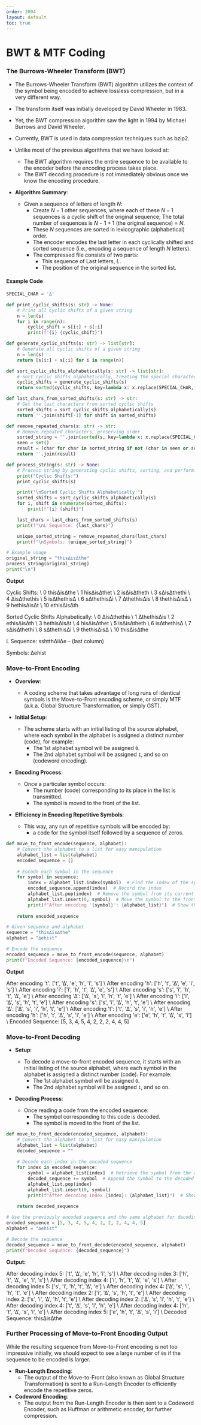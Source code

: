 ```yaml
---
order: 2004
layout: default
toc: true
---
```

# BWT & MTF Coding


### The Burrows-Wheeler Transform (BWT)

  - The Burrows-Wheeler Transform (BWT) algorithm utilizes the context of the symbol being encoded to achieve lossless compression, but in a very different way.
  - The transform itself was initially developed by David Wheeler in 1983.
  - Yet, the BWT compression algorithm saw the light in 1994 by Michael Burrows and David Wheeler.
  - Currently, BWT is used in data compression techniques such as bzip2.
  - Unlike most of the previous algorithms that we have looked at:
    - The BWT algorithm requires the entire sequence to be available to the encoder before the encoding process takes place.
    - The BWT decoding procedure is not immediately obvious once we know the encoding procedure.

- **Algorithm Summary**:
  - Given a sequence of letters of length $N$:
    - Create $N - 1$ other sequences, where each of these $N - 1$ sequences is a cyclic shift of the original sequence; The total number of sequences is $N - 1 + 1$ (the original sequence) = $N$.
    - These $N$ sequences are sorted in lexicographic (alphabetical) order.
    - The encoder encodes the last letter in each cyclically shifted and sorted sequence (i.e., encoding a sequence of length $N$ letters).
    - The compressed file consists of two parts:
      - This sequence of Last letters, $L$.
      - The position of the original sequence in the sorted list.

#### Example Code

```python
SPECIAL_CHAR = '∆'

def print_cyclic_shifts(s: str) -> None:
    # Print all cyclic shifts of a given string
    n = len(s)
    for i in range(n):
        cyclic_shift = s[i:] + s[:i]
        print(f"{i} {cyclic_shift}")

def generate_cyclic_shifts(s: str) -> list[str]:
    # Generate all cyclic shifts of a given string
    n = len(s)
    return [s[i:] + s[:i] for i in range(n)]

def sort_cyclic_shifts_alphabetically(s: str) -> list[str]:
    # Sort cyclic shifts alphabetically, treating the special character as a space
    cyclic_shifts = generate_cyclic_shifts(s)
    return sorted(cyclic_shifts, key=lambda x: x.replace(SPECIAL_CHAR, ' '))

def last_chars_from_sorted_shifts(s: str) -> str:
    # Get the last characters from sorted cyclic shifts
    sorted_shifts = sort_cyclic_shifts_alphabetically(s)
    return ''.join(shift[-1] for shift in sorted_shifts)

def remove_repeated_chars(s: str) -> str:
    # Remove repeated characters, preserving order
    sorted_string = ''.join(sorted(s, key=lambda x: x.replace(SPECIAL_CHAR, ' ')))
    seen = set()
    result = [char for char in sorted_string if not (char in seen or seen.add(char))]
    return ''.join(result)

def process_string(s: str) -> None:
    # Process string by generating cyclic shifts, sorting, and performing further operations
    print("Cyclic Shifts:")
    print_cyclic_shifts(s)

    print("\nSorted Cyclic Shifts Alphabetically:")
    sorted_shifts = sort_cyclic_shifts_alphabetically(s)
    for i, shift in enumerate(sorted_shifts):
        print(f"{i} {shift}")

    last_chars = last_chars_from_sorted_shifts(s)
    print(f"\nL Sequence: {last_chars}")

    unique_sorted_string = remove_repeated_chars(last_chars)
    print(f"\nSymbols: {unique_sorted_string}")

# Example usage
original_string = "this∆is∆the"
process_string(original_string)
print("\n")
```

**Output**

Cyclic Shifts: \\
0 this∆is∆the \\
1 his∆is∆thet \\
2 is∆is∆theth \\
3 s∆is∆thethi \\
4 ∆is∆thethis \\
5 is∆thethis∆ \\
6 s∆thethis∆i \\
7 ∆thethis∆is \\
8 thethis∆is∆ \\
9 hethis∆is∆t \\
10 ethis∆is∆th

Sorted Cyclic Shifts Alphabetically: \\
0 ∆is∆thethis \\
1 ∆thethis∆is \\
2 ethis∆is∆th \\
3 hethis∆is∆t \\
4 his∆is∆thet \\
5 is∆is∆theth \\
6 is∆thethis∆ \\
7 s∆is∆thethi \\
8 s∆thethis∆i \\
9 thethis∆is∆ \\
10 this∆is∆the

L Sequence: sshtth∆ii∆e - (last column)

Symbols: ∆ehist

### Move-to-Front Encoding
- **Overview**:
  - A coding scheme that takes advantage of long runs of identical symbols is the Move-to-Front encoding scheme, or simply MTF (a.k.a. Global Structure Transformation, or simply GST).

- **Initial Setup**:
  - The scheme starts with an initial listing of the source alphabet, where each symbol in the alphabet is assigned a distinct number (code), for example:
    - The 1st alphabet symbol will be assigned `0`.
    - The 2nd alphabet symbol will be assigned `1`, and so on (codeword encoding).

- **Encoding Process**:
  - Once a particular symbol occurs:
    - The number (code) corresponding to its place in the list is transmitted.
    - The symbol is moved to the front of the list.

- **Efficiency in Encoding Repetitive Symbols**:
  - This way, any run of repetitive symbols will be encoded by:
    - a code for the symbol itself followed by a sequence of zeros.


```python
def move_to_front_encode(sequence, alphabet):
    # Convert the alphabet to a list for easy manipulation
    alphabet_list = list(alphabet)
    encoded_sequence = []
    
    # Encode each symbol in the sequence
    for symbol in sequence:
        index = alphabet_list.index(symbol)  # Find the index of the symbol
        encoded_sequence.append(index)  # Record the index
        alphabet_list.pop(index)  # Remove the symbol from its current position
        alphabet_list.insert(0, symbol)  # Move the symbol to the front
        print(f"After encoding '{symbol}': {alphabet_list}")  # Show the alphabet list after each shift
    
    return encoded_sequence

# Given sequence and alphabet
sequence = "this∆is∆the"
alphabet = "∆ehist"

# Encode the sequence
encoded_sequence = move_to_front_encode(sequence, alphabet)
print(f"Encoded Sequence: {encoded_sequence}\n")
```

**Output**

After encoding 't': ['t', '∆', 'e', 'h', 'i', 's'] \\
After encoding 'h': ['h', 't', '∆', 'e', 'i', 's'] \\
After encoding 'i': ['i', 'h', 't', '∆', 'e', 's'] \\
After encoding 's': ['s', 'i', 'h', 't', '∆', 'e'] \\
After encoding '∆': ['∆', 's', 'i', 'h', 't', 'e'] \\
After encoding 'i': ['i', '∆', 's', 'h', 't', 'e'] \\
After encoding 's': ['s', 'i', '∆', 'h', 't', 'e'] \\
After encoding '∆': ['∆', 's', 'i', 'h', 't', 'e'] \\
After encoding 't': ['t', '∆', 's', 'i', 'h', 'e'] \\
After encoding 'h': ['h', 't', '∆', 's', 'i', 'e'] \\
After encoding 'e': ['e', 'h', 't', '∆', 's', 'i'] \\
Encoded Sequence: [5, 3, 4, 5, 4, 2, 2, 2, 4, 4, 5]

### Move-to-Front Decoding

- **Setup**:
  - To decode a move-to-front encoded sequence, it starts with an initial listing of the source alphabet, where each symbol in the alphabet is assigned a distinct number (code). For example:
    - The 1st alphabet symbol will be assigned `0`.
    - The 2nd alphabet symbol will be assigned `1`, and so on.

- **Decoding Process**:
  - Once reading a code from the encoded sequence:
    - The symbol corresponding to this code is decoded.
    - The symbol is moved to the front of the list.


```python
def move_to_front_decode(encoded_sequence, alphabet):
    # Convert the alphabet to a list for easy manipulation
    alphabet_list = list(alphabet)
    decoded_sequence = ""
    
    # Decode each index in the encoded sequence
    for index in encoded_sequence:
        symbol = alphabet_list[index]  # Retrieve the symbol from the alphabet list
        decoded_sequence += symbol  # Append the symbol to the decoded sequence
        alphabet_list.pop(index)
        alphabet_list.insert(0, symbol)
        print(f"After decoding index {index}: {alphabet_list}")  # Show the alphabet list after each shift
    
    return decoded_sequence

# Use the previously encoded sequence and the same alphabet for decoding
encoded_sequence = [5, 3, 4, 5, 4, 2, 2, 2, 4, 4, 5]
alphabet = "∆ehist"

# Decode the sequence
decoded_sequence = move_to_front_decode(encoded_sequence, alphabet)
print(f"Decoded Sequence: {decoded_sequence}")
```

**Output:**

After decoding index 5: ['t', '∆', 'e', 'h', 'i', 's'] \\
After decoding index 3: ['h', 't', '∆', 'e', 'i', 's'] \\
After decoding index 4: ['i', 'h', 't', '∆', 'e', 's'] \\
After decoding index 5: ['s', 'i', 'h', 't', '∆', 'e'] \\
After decoding index 4: ['∆', 's', 'i', 'h', 't', 'e'] \\
After decoding index 2: ['i', '∆', 's', 'h', 't', 'e'] \\
After decoding index 2: ['s', 'i', '∆', 'h', 't', 'e'] \\
After decoding index 2: ['∆', 's', 'i', 'h', 't', 'e'] \\
After decoding index 4: ['t', '∆', 's', 'i', 'h', 'e'] \\
After decoding index 4: ['h', 't', '∆', 's', 'i', 'e'] \\
After decoding index 5: ['e', 'h', 't', '∆', 's', 'i'] \\
Decoded Sequence: this∆is∆the


### Further Processing of Move-to-Front Encoding Output

  While the resulting sequence from Move-to-Front encoding is not too impressive initially, we should expect to see a large number of `0`s if the sequence to be encoded is larger.

  - **Run-Length Encoding**:
    - The output of the Move-to-Front (also known as Global Structure Transformation) is sent to a Run-Length Encoder to efficiently encode the repetitive zeros.
  - **Codeword Encoding**:
    - The output from the Run-Length Encoder is then sent to a Codeword Encoder, such as Huffman or arithmetic encoder, for further compression.
